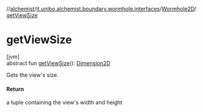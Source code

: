 //[alchemist](../../../index.md)/[it.unibo.alchemist.boundary.wormhole.interfaces](../index.md)/[Wormhole2D](index.md)/[getViewSize](get-view-size.md)

# getViewSize

[jvm]\
abstract fun [getViewSize](get-view-size.md)(): [Dimension2D](https://docs.oracle.com/javase/8/docs/api/java/awt/geom/Dimension2D.html)

Gets the view's size.

#### Return

a tuple containing the view's width and height
